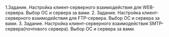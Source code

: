1.Задание.
Настройка клиент-серверного взаимодействия для WEB-сервера.
Выбор ОС и сервера за вами.
2. Задание.
Настройка клиент-серверного взаимодействия для FTP-сервера. Выбор ОС и сервера за вами.
3. Задание.
Настройка клиент-серверного взаимодействия SMTP-сервера(почтового сервера).
Выбор ОС и сервера за вами.